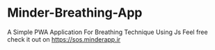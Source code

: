 # Minder-Breathing-App
A Simple PWA Application For Breathing Technique Using Js
Feel free check it out on https://sos.minderapp.ir
